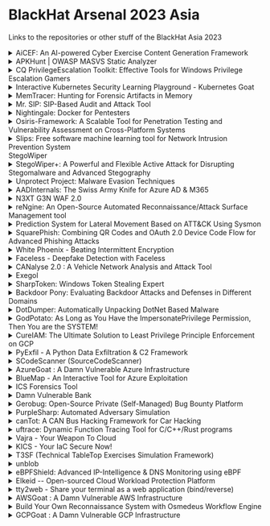 # BlackHat Arsenal 2023 Asia

Links to the repositories or other stuff of the BlackHat Asia 2023

<details>
  <summary>AiCEF: An AI-powered Cyber Exercise Content Generation Framework</summary>
The core idea of AiCEF, is to harness the intelligence that is available from online and MISP reports, as well as threat groups' activities, arsenal etc., from, e.g., MITRE, to create relevant and timely cybersecurity exercises. To this end, we have developed a specialised ontology called Cyber Exercise Scenario Ontology (CESO), which extends STIX [2]. The core idea is to map reports; both from online resources and MISP, via a common ontology to graphs. This way, we abstract the events from the reports in a machine-readable form. The produced graphs can be infused with additional intelligence, e.g. the threat actor profile from MITRE, also mapped in our ontology. While this may fill gaps that would be missing from a report, one can also manipulate the graph to create custom and unique models. Finally, we exploit transformer-based language models like GPT to convert the graph into text that can serve as the scenario of a cybersecurity exercise.
We have tested and validated AiCEF with a group of experts in cybersecurity exercises, and the results clearly show that AiCEF significantly augments the capabilities in creating timely and relevant cybersecurity exercises in terms of both quality and time.

Paper: https://link.springer.com/article/10.1007/s10207-023-00693-z  
</details>

<details>
  <summary>APKHunt | OWASP MASVS Static Analyzer</summary>
  
  APKHunt is a comprehensive static code analysis tool for Android apps that is based on the OWASP MASVAS framework. The OWASP MASVS (Mobile Application Security Verification Standard) is the industry standard for mobile app security. APKHunt is intended primarily for mobile app developers and security testers, but it can be used by anyone to identify and address potential security vulnerabilities in their code.

With APKHunt, mobile software architects or developers can conduct thorough code reviews to ensure the security and integrity of their mobile applications, while security testers can use the tool to confirm the completeness and consistency of their test results. Whether you're a developer looking to build secure apps or an infosec tester charged with ensuring their security, APKHunt can be an invaluable resource for your work.

Key features of APKHunt:
- Scan coverage: Covers most of the SAST (Static Application Security Testing) related test cases of the OWASP MASVS framework.
- Optimised scanning: Specific rules are designed to check for particular security sinks, resulting in an almost accurate scanning process.
- Low false-positive rate: Designed to pinpoint and highlight the exact location of potential vulnerabilities in the source code.
- Output format: Results are provided in a TXT file format for easy readability for end-users.

Current Limitation:
- Supporting OS/Language: Capable of scanning the source code of an android APK file and is only supported on Linux environments.

Upcoming Features:
- Scanning of multiple APK files at the same time
- More output format such as HTML
- Integration with third-party tools

Github: https://github.com/Cyber-Buddy/APKHunt
  
</details>

<details>
  <summary>CQ PrivilegeEscalation Toolkit: Effective Tools for Windows Privilege Escalation Gamers</summary>

CQURE PE Toolkit is focused on Windows Privilege Escalation tactics and techniques created to help to improve every privilege escalation game. This toolkit guides you through the process of exploiting a bug or design flaw in an operating system or software to gain elevated privileges to resources that are normally highly protected. Once you know what to look for and what to ignore, Privilege Escalation will become so much easier. This powerful toolkit is tremendously useful for those who are interested in penetration testing and professionals engaged in pen-testing who work in the areas of databases, systems, networks, or application administration.

Website: https://cqureacademy.com/blog/hacks/sysmon

Toolkit with sheets from BlackHat2019 which expains the tools
https://github.com/BlackDiverX/cqtools
</details>

<details>
  <summary>Interactive Kubernetes Security Learning Playground - Kubernetes Goat</summary>

Kubernetes Goat is an interactive Kubernetes security learning playground. It has intentionally vulnerable by design scenarios to showcase the common misconfigurations, real-world vulnerabilities, and security issues in Kubernetes clusters, containers, and cloud native environments.

It's tough to learn and understand Kubernetes security safely, practically, and efficiently. So here we come to solve this problem not only for security researchers but also to showcase how we can leverage it for attackers, defenders, developers, DevOps teams, and anyone interested in learning Kubernetes security. We are also helping products & vendors to showcase their product or tool's effectiveness by using these playground scenarios and also help them to use this to educate their customers and organizations. This project is a place to share knowledge with the community in well-documented quality content in hands-on scenario approaches.

Github: https://github.com/madhuakula/kubernetes-goat
</details>

<details>
  <summary>MemTracer: Hunting for Forensic Artifacts in Memory</summary>
  MemTracer is a tool that offers live memory analysis capabilities, allowing digital forensic practitioners to discover and investigate stealthy attack traces hidden in memory.

Advanced persistence threat (APT) adversaries use stealthy attack tactics that only leave volatile short-lived memory evidence. The reflective Dynamic-Link Library (DLL) load technique is considered one of the stealthiest attack techniques. Reflective DLL load allows adversaries to load malicious code directly into memory, rather than loading a file from the disk. Thus, reflective DLL load leaves no digital evidence present on the disk. The malicious DLL continues to execute as long as the compromised process is running. Terminating a compromised process leads to the removal of the malicious DLL from memory, and the release of the memory region back to the pool for reallocation. Therefore, memory needs to be examined periodically in order to detect the existence of a malicious DLL that loaded reflectively into memory. 

Loading DLL reflectively produces an unusual memory region’s characteristics that can indicate its existence. The MemTracer tool was developed to efficiently scan memory regions to detect reflective DLL loading symptoms. Mainly, MemTracer aims to detect native .NET framework DLLs that are loaded reflectively. Additionally, MemTracer provides the ability to search for a specific loaded DLL by name, which can retrieve the list of processes that have abnormally loaded the specified module for further investigation.
  
  https://github.com/kristopher-pellizzi/MemTrace
</details>

<details>
  <summary>Mr. SIP: SIP-Based Audit and Attack Tool</summary>
  
  Mr.SIP is a functional SIP-based penetration testing tool. It is the most comprehensive offensive VoIP security tool ever developed. Mr.SIP is developed to assist security experts and system administrators who want to perform security tests for VoIP systems and to measure and evaluate security risks. It quickly discovers all VoIP components and services in a network topology along with vendor, brand, and version information, and detects current vulnerabilities, and configuration errors. It provides an environment to assist in performing advanced attacks to simulate abuse of detected vulnerabilities. It detects SIP components and existing users on the network, intervenes, filters, and manipulates call information, develops various DoS attacks, including status-controlled, breaks user passwords, and can test the server system by sending irregular messages.

In the current state, Mr.SIP comprises 9 sub-modules named SIP-NES (network scanner), SIP-ENUM (enumerator), SIP-DAS (DoS attack simulator), SIP-ASP (attack scenario player), SIP-EVA (eavesdropper), SIP-SIM (signaling manipulator), SIP-CRACK (cracker), SIP-SNIFF (sniffer), and SIP-FUZZ (fuzzer).

https://github.com/meliht/Mr.SIP
  
</details>

<details>
  <summary>Nightingale: Docker for Pentesters</summary>
  
Docker containerization is the most powerful technology in the current market so I came with the idea to develop Docker images for Pentesters.

Nightingale contains all the required famous tools that will be required to the pentester at the time of Penetration Testing. This docker image has the base support of Debian and it is completely platform Independent.

You can either create a docker image in your local host machine or you can directly pull the docker images from the docker hub itself.

https://github.com/RAJANAGORI/Nightingale
</details>

<details>
  <summary>Osiris-Framework: A Scalable Tool for Penetration Testing and Vulnerability Assessment on Cross-Platform Systems</summary>
  
Abstract—Osiris-Framework V1.337 is an open-source project designed to assist security researchers in penetration testing and vulnerability assessment exercises through unique features such as 0-days and helpers, custom-made modules, and the ability to provide valuable information about vulnerabilities in a specific target. Additionally, the framework can be executed in multi-platform systems which allows security researchers to perform audits from geographically widespread locations.

Github: https://github.com/osiris-framework/osiris-framework
  
</details>

<details>
  <summary>Slips: Free software machine learning tool for Network Intrusion Prevention System</summary>
  
 Slips is the first free software, behavioral-based, intrusion prevention system to use machine learning to detect attacks in the network. It is a modular system that profiles the behavior of devices and performs detections in time windows. Slips' modules detect a range of attacks both to and from the protected devices.

Slips detect attacks to and from devices protecting your network but also focusing on infected computers. All the analyses are reevaluated in time windows so computers can be unblocked if they are cleaned. Avoiding permanent detections when the risk is gone.

Slips manages Threat Intelligence feeds (44 external feeds, including our own), the enrichment with WHOIS/ASN/geo location/mac vendors. Allowing it to detect MITM attacks, scans, exfiltration, port scans, long connections, data uploads, unknown ports, connections without DNS, malicious JA3/JA3S, TLS certificates, etc.

An LSTM neural network detects C&C channels, a Random Forest is used to detect attacks on flows, and anomaly detection methods are used on the traffic. A final ML ensembling algorithm is used for blocking decisions and alert generation.

Slips reads packets from an interface, PCAPs, Suricata, Zeek, Argus and Nfdump. It generates alerts in text, json, and using the STIX/TAXII protocol, sending to CESNET servers using IDEA0 format, or to Slack.

Slips is the first IDS to use its own local P2P network to find other Slips peers and exchange data about detection using trust models that are resilient to adversarial peers.

The Kalipso Node.js and a Web interface allows the analysts to see the profiles' behaviors and detections performed by Slips modules directly in the console. Kalipso displays the flows of each profile and time window and compares those connections in charts/bars. It also summarizes the whois/asn/geocountry information for each IP in your traffic.

 https://github.com/stratosphereips/StratosphereLinuxIPS
</details>
StegoWiper  

<details>
  <summary>StegoWiper+: A Powerful and Flexible Active Attack for Disrupting Stegomalware and Advanced Stegography</summary>
  
  Over the last 10 years, many threat groups have employed stegomalware or other steganography-based techniques to attack organizations from all sectors and in all regions of the world. Some examples are: APT15/Vixen Panda, APT23/Tropic Trooper, APT29/Cozy Bear, APT32/OceanLotus, APT34/OilRig, APT37/ScarCruft, APT38/Lazarus Group, Duqu Group, Turla, Vawtrack, Powload, Lokibot, Ursnif, IceID, etc.Our research shows that most groups are employing very simple techniques (at least from an academic perspective) and known tools to circumvent perimeter defenses, although more advanced groups are also using steganography to hide C&C communication and data exfiltration. We argue that this lack of sophistication is not due to the lack of knowledge in steganography (some APTs have already experimented with advanced algorithms) but simply because organizations are not able to defend themselves, even against the simplest steganography techniques.

During the demonstration we will show the practical limitations of applying existing automated steganalysis techniques for companies that want to prevent infections or information theft by these threat actors. For this reason, we have created stegoWiper, a tool to blindly disrupt any image-based stegomalware, attacking the weakest point of all steganography algorithms: their robustness. We'll show that it is capable of disrupting all steganography techniques and tools (Invoke-PSImage, F5, Steghide, openstego, ...) employed nowadays. In fact, the more sophisticated a steganography technique is, the more disruption stegoWiper produces. Moreover, our active attack allows us to disrupt any steganography payload from all the images exchanged by an organization by means of a web proxy ICAP (Internet Content Adaptation Protocol) service, in real time and without having to identify which images contain hidden data first.

After our presentation at BlackHat USA 2022 Arsenal we have been working on supporting, disrupting, state-of-the-art advanced algorithms available in the academic literature, based on matrix encryption, wet-papers, etc. (e.g. Hill, J-Uniward, Hugo). Especially we have paid attention to the YASS algorithm (https://pboueke.github.io/CryptoStego/) resistant to numerous active attacks and commercial CDR-type software. Finally our tool is able to defeat them.

Github: https://github.com/mindcrypt/stegowiper  
</details>

<details>
  <summary>Unprotect Project: Malware Evasion Techniques</summary>

Malware evasion consists of techniques used by malware to bypass security in place, circumvent automated and static analysis as well as avoiding detection and harden reverse engineering. There is a broad specter of techniques that can be used. In this talk we will review the history of malware evasion techniques, understand the latest trends currently used by threat actors and bolster your security analysis skills by getting more knowledge about evasion mechanisms.

We will present the latest major update of the Unprotect Project an open-source documentation about malware evasion techniques. The goal will be to present the project and see how we can leverage it for use cases, including threat intelligence, malware analysis, strengthen security, train people, and extend the Mitre ATT&CK matrix. Over the years it has become a well renowned place for security researchers. During this talk we will review some of the most important update.

This presentation can benefit both Blue and Red Team as it will provide knowledge and information on how malware can bypass your security in place and stay under the radar. You will learn about the intrinsic mechanisms used by attackers to compromise you without you even realizing it!

Homepage: https://unprotect.it/
</details>

<details>
  <summary>AADInternals: The Swiss Army Knife for Azure AD & M365</summary>
  
 AADInternals is a popular attacking and administration toolkit for Azure Active Directory and Microsoft 365, used by red and blue teamers worldwide. The toolkit is written in PowerShell, making it easy to install and use by anyone familiar with the Microsoft ecosystem. It has been downloaded from PowerShell gallery over 20,000 times and it is listed in MITRE ATT&CK tools.

With AADInternals, one can create backdoors, perform elevation of privilege and denial-of-service attacks, extract information, and even bypass multi-factor authentication (MFA).

Join this session to see in action the research results conducted during the past three years, including a new technique to extract AD FS signing certificates remotely, exporting certificates of AAD joined devices, gathering OSINT, and more!

 Documentation: https://aadinternals.com/aadinternals/
 
 https://github.com/Gerenios/AADInternals
</details>

<details>
  <summary>N3XT G3N WAF 2.0</summary>

Previously, we introduced N3XT G3N WAF (NGWAF) 1.0 at BHUSA 2022. The novel WAF 3.0 tool that seeks to relieve complex and difficult WAF detection mechanism with detection utilising a Sequential Neural Network (SNN) and traps attackers through a custom honeypotted environment. These assets are all dockerised for scalability.

However, further experiments have proven that a SNN may not be the most optimal when it comes down to contextualised defence as it processes information in a step by step and sequential manner. It gets relatively cumbersome and ineffective detecting chained or contexualised attacks. Both of which are extremely common in today's attacks.

Thus, we took another approach by swapping out our "brains". We revamped the SNN and went with a Recurrent Neural Network (RNN). The RNN is a much better choice for contextualised defense as the output of each layer is fed back as the input of the same layer. Thus, this allows the network to maintain a "memory" of the data it has processed. Our latest model is a RNN with a bi-directional LSTM module, it has an accuracy of 0.995 and a f1 score of 0.993.

We have also upgraded NGWAF's scalability in model deployment, model maintenance and the overall detection pipeline. This is all done with cloudifying the operations of the entire Machine Learning detection module. As compared to version 1.0 where users have to install and run the entire framework on their local system, NGWAF 2.0 has employed Infrastructure-as-Code (IaC) scripts, which auto-deploys the machine learning model's training & maintenance pipeline onto AWS resources (Sagemaker). The detection module has also been shifted from local deployment to AWS Sagemaker where we are able to standardise the hardware utilised for the ML model. This also allows further decoupling of the detection module from the rest of the system and allow for greater customisability.

BHUSA 2022 - Version 01: (https://www.blackhat.com/us-22/arsenal/schedule/index.html#nxt-gn-waf-ml-based-waf-with-retraining-and-detainment-through-honeypots-26609)

https://github.com/FA-PengFei/NGWAF
  
</details>

<details>
  <summary>reNgine: An Open-Source Automated Reconnaissance/Attack Surface Management tool</summary>

reNgine is an open-source automated reconnaissance framework, that helps quickly discover the attack surface using highly customizable and powerful scan engines. reNgine also comes with some of the most innovative features such as sub scans feature, configurable scan report (both reconnaissance and vulnerability pdf report), tools arsenal which allows updating preinstalled tools and their configurations, graphical distribution of assets, WHOIS identification, and tons of actionable insights such as most common vulnerability, most common CVE IDs, etc.

The most recent versions of reNgine make it more than just a recon tool!

reNgine has always aimed to fix the gap in the traditional recon tools and is probably a much better alternative for some of the commercial recon and vulnerability assessment tools.

https://github.com/yogeshojha/rengine
</details>

<details>
  <summary>Prediction System for Lateral Movement Based on ATT&CK Using Sysmon</summary>
 
 This tool converts Windows logs collected by Sysmon into MITER ATT&CK Technique and allows us to refer to attack types and progress based on the ATT&CK structure.
In a company network, when we detect that a device has been infected with malware, it is not easy to find other infected devices, and we consume a lot of human resources and time. With this tool, we can grasp the possibility of infection to other devices and the progress of attack using ATT&CK and statistical methods based on the Sysmon log.
Furthermore, this tool automatically converts aggregated Sysmon logs into ATT&CK Technique using Atomic Red Team's library. The converted information is visualized in a list format or colored in the ATT&CK Matrix.
It is beneficial when significant and chaotic logs can be transformed into a clear cybersecurity knowledge base format in a few moments. The tool is also helpful for real-world anomaly detection and cybersecurity learning.
We will provide this tool as a Web application and publish its source code on GitHub.

Not sure if this is the tool.
Atomic-Red-Team Github: https://github.com/redcanaryco/atomic-red-team 
  
</details>

<details>
  <summary>SquarePhish: Combining QR Codes and OAuth 2.0 Device Code Flow for Advanced Phishing Attacks</summary>
  
  SquarePhish is an advanced phishing tool that uses a technique combining the OAuth Device code authentication flow and QR codes.
  
  Github: https://github.com/secureworks/squarephish
</details>

<details>
  <summary>White Phoenix - Beating Intermittent Encryption</summary>
  
  Intermittent Encryption (aka Partial Encryption) is a new trend in the world of ransomware. It's been adopted by many notorious groups such as BlackCat Ransomware, Play Ransomware and more. Altogether, the groups using intermittent encryption have successfully targeted hundreds of organizations in 2022 alone. However, even though intermittent encryption has its advantages, it leaves much of the content of targeted files unencrypted. In this talk, we will demonstrate a tool that uses this limitation to recover valuable data, such as text and images from documents encrypted by these groups, allowing the victims to recover some of their lost data.
  
  Github: https://github.com/cyberark/White-Phoenix
  
</details>

<details>
  <summary>Faceless - Deepfake Detection with Faceless</summary>

Faceless is a deepfake detection system.

The proposed deepfake detection model is based on the EfficientNet structure with some customizations. It is hoped that an approachable solution could remind Internet users to stay secure against fake contents and counter the emergence of deepfakes.
The deepfake dataset were used in the final model is Celeb-DF
 
https://github.com/ManhNho/Faceless  
</details>

<details>
  <summary>CANalyse 2.0 : A Vehicle Network Analysis and Attack Tool</summary>
  
  CANalyse is a software tool built to analyse the log files in a creative powerful way to find out unique data sets automatically and inject the refined payload back into vehicle network. It can also connect to simple interfaces such as Telegram for remote control. Basically, while using this tool you can provide your bot-ID and be able to use the tool's inbuilt IDE over the internet through telegram.

  CANalyse uses python-can library to sniff vehicle network packets and analyse the gathered information and uses the analysed information to command & control certain functions of the vehicle. CANalyse can be installed inside a raspberry-PI, to exploit the vehicle through a telegram bot by recording and analysing the vehicle network.
  
  Github: https://github.com/KartheekLade/CANalyse
  
</details>

<details>
  <summary>Exegol</summary>
Exegol is a free and open-source pentesting environment made for professionals. It allows pentesters to conduct their engagements in a fast, effective, secure and flexible way. Exegol is a set of pre-configured and finely tuned docker images that can be used with a user-friendly Python wrapper to deploy dedicated and disposable environments in seconds.  

https://github.com/ThePorgs/Exegol
</details>

<details>
  <summary>SharpToken: Windows Token Stealing Expert</summary>
  
  During red team lateral movement, we often need to steal the permissions of other users. Under the defense of modern EDR, it is difficult for us to use Mimikatz to obtain other user permissions, and if the target user has no process alive, we have no way to use "OpenProcessToken" to steal Token.


  SharpToken is a tool for exploiting Token leaks. It can find leaked Tokens from all processes in the system and use them. If you are a low-privileged service user, you can even use it to upgrade to "NT AUTHORITY\SYSTEM" privileges, and you can switch to the target user's desktop to do more without the target user's password. ..
  
 Github:  https://github.com/BeichenDream/SharpToken
  
</details>

<details>
  <summary>Backdoor Pony: Evaluating Backdoor Attacks and Defenses in Different Domains</summary>

Outsourced training and crowdsourced datasets lead to a new threat for deep
learning models: the backdoor attack. In this attack, the adversary inserts a
secret functionality in a model, activated through malicious inputs. Backdoor
attacks represent an active research area due to diverse settings where they
represent a real threat. Still, there is no framework to evaluate existing
attacks and defenses in different domains. Only a few toolboxes have been
implemented, but most of them focus on computer vision and are difficult
to use. To bridge this gap, we present Backdoor Pony, a framework for
evaluating attacks and defenses in different domains through a user-friendly
GUI.

Paper https://repository.tudelft.nl/islandora/object/uuid%3A53153995-a055-43a4-a6f6-05069eb19d3f

</details>

<details>
  <summary>DotDumper: Automatically Unpacking DotNet Based Malware</summary>
  
Analysts at corporations of any size face an ever-increasing amount of DotNet based malware. The malware comes in all shapes and forms, ranging from skiddish stealers all the way to nation state backed targeted malware. The underground market, along with public open-source tools, provide a plethora of ways to obfuscate and pack the malware. Unpacking malware is time consuming, difficult, and tedious, which poses a problem.

To counter this, DotDumper automatically dumps interesting artifacts during the malware’s execution, ranging from base64 decoded values to decrypted PE files. As such, the malware decrypts and executes the next stage, while DotDumper conveniently provides a copy of said decrypted stage. All this is done via a simple, compact, intuitive, and easy-to-use command-line interface.

Aside from the dumped artifacts, DotDumper provides an extensive log of the traced execution, based on managed hooks. For each hook, the log contains the original function name, arguments and their values, and the return value. Since DotDumper ensures that the original function is called, the malware’s execution continues as if it was executed normally, allowing the analyst to get as many stages from the sample as possible.

DotDumper can execute DotNet Framework executables, as well as dynamic link libraries, due to the fully-fledged reflective loader which is embedded. Any given function can be selected within a library, along with any required variables and their values, all easily accessible from DotDumper’s command-line interface.

DotDumper has proven to be effective in dealing with the renowned AgentTesla stealer or the WhisperGate Wiper loader, allowing an analyst to easily fetch the decrypted and unpacked in-memory only stages, thus decreasing up the time spent on unpacking, allowing for faster response to the given threat.

https://github.com/advanced-threat-research/DotDumper  
  
</details>

<details>
  <summary>GodPotato: As Long as You Have the ImpersonatePrivilege Permission, Then You are the SYSTEM!</summary>
Based on the history of Potato privilege escalation for 6 years, from the beginning of RottenPotato to the end of JuicyPotatoNG, I discovered a new technology by researching DCOM, which enables privilege escalation in Windows 2012 - Windows 2022, now as long as you have "ImpersonatePrivilege" permission. Then you are "NT AUTHORITY\SYSTEM", usually WEB services and database services have "ImpersonatePrivilege" permissions.
  
Potato privilege escalation is usually used when we obtain WEB/database privileges. We can elevate a service user with low privileges to "NT AUTHORITY\SYSTEM" privileges.
However, the historical Potato has no way to run on the latest Windows system. When I was researching DCOM, I found a new method that can perform privilege escalation. There are some defects in rpcss when dealing with oxid, and rpcss is a service that must be opened by the system. , so it can run on almost any Windows OS, I named it GodPotato

https://github.com/BeichenDream/GodPotato
  
</details>


<details>
  <summary>CureIAM: The Ultimate Solution to Least Privilege Principle Enforcement on GCP</summary>
  
  CureIAM is an easy-to-use, reliable, and performant engine that enables DevOps and security teams to quickly clean up over-permissioned IAM accounts on GCP infrastructure. By leveraging GCP IAM Recommender APIs and the Cloudmarker framework, CureIAM automatically enforces least privilege principle on a daily basis, and helps to ensure that only the necessary permissions are granted to GCP accounts.

Key Features

- Config driven workflow for easy customization
- Scalable and production-grade design
- Embedded scheduling for daily enforcement
- Plugin-driven architecture for additional functionality
- Track actionable insights and records actions for audit purposes
- Scoring and enforcement of recommendations to ensure safety and security

https://github.com/gojek/CureIAM
</details>

<details>
  <summary>PyExfil - A Python Data Exfiltration & C2 Framework</summary>

PyExfil is a python data exfiltration package. It is currently an open source package allowing everyone to download, use and edit the code. It has several modules classified in 4 types of data exfiltration purposes. It is designed to enable Security personnel to test their Data Leakage Prevention mechanisms by attempting to leak various types of data and examine alerting and prevention mechanisms employed in their infrastructure.

Github: https://github.com/ytisf/PyExfil  
</details>

<details>
  <summary>SCodeScanner (SourceCodeScanner)</summary>
  
  SCodeScanner stands for Source Code scanner where the user can scans the source code for finding the Critical Vulnerabilities. The main objective for this scanner is to find the vulnerabilities inside the source code before code gets published in Prod.
  
  Github: https://github.com/agrawalsmart7/scodescanner
  
</details>

<details>
  <summary>AzureGoat : A Damn Vulnerable Azure Infrastructure</summary>
  
AzureGoat is a vulnerable by design infrastructure on Azure featuring the latest released OWASP Top 10 web application security risks (2021) and other misconfiguration based on services such as App Functions, CosmosDB, Storage Accounts, Automation and Identities. AzureGoat mimics real-world infrastructure but with added vulnerabilities. It features multiple escalation paths and is focused on a black-box approach.

https://github.com/ine-labs/AzureGoat 
</details>

<details>
  <summary>BlueMap - An Interactive Tool for Azure Exploitation</summary>
  
As demonstrated in BlackHat UK - BlueMap helps cloud red teamers and security researchers identify IAM misconfigurations, information gathering, and abuse of managed identities in interactive mode without ANY third-party dependencies. No more painful installations on the customer's environment, and No more need to custom the script to avoid SIEM detection!

The tool leaves minimum traffic in the network logs to help during red team engagements from on-prem to the cloud. Developed in Python and implemented all Azure integrations from scratch with zero dependencies on Powershell stuff. The idea behind the tool is to let security researchers and red team members have the ability to focus on more Opsec rather than DevOps stuff.

 https://github.com/SikretaLabs/BlueMap
</details>


<details>
  <summary>ICS Forensics Tool</summary>
  
  ICS Forensics Tools is an open source forensic toolkit for analyzing Industrial PLC metadata and project files. Microsoft ICS Forensics Tools enables investigators to identify suspicious artifacts on ICS environment for detection of compromised devices during incident response or manual check. ICS Forensics Tools is open source, which allows investigators to verify the actions of the tool or customize it to specific needs, currently support Siemens S7.
  
  Github: https://github.com/microsoft/ics-forensics-tools
  
</details>

<details>
  <summary>Damn Vulnerable Bank</summary>
  
With over 2.5 billion devices and millions of apps, Android is ruling the market. Developers had additional responsibility to protect the information and integrity of their users. Considering these high numbers, preventive measures should be taken to secure Android applications used by people across the globe.

We built an open-source vulnerable Banking application, a clone close to real-world banking applications. The existing vulnerable applications cover only basic OWASP vulnerabilities. Our vulnerable application covers multiple things like Binary analysis, Debugger detection bypasses, Frida analysis, writing custom code to decrypt data, and a lot more along with basic OWASP vulnerabilities. This product will be a one-stop place for android application security enthusiasts.

Github: https://github.com/rewanthtammana/Damn-Vulnerable-Bank
  
</details>

<details>
  <summary>Gerobug: Open-Source Private (Self-Managed) Bug Bounty Platform</summary>
  
  Are you a company, planning to have your own bug bounty program, with minimum budget? We got you!

We are aware that some organizations have had difficulty establishing their own bug bounty program.
If you know what you're doing, using a third-party managed platform usually comes with a hefty price tag and increased security concerns.
However, creating your own independently run platform will take time and effort.

GEROBUG FEATURES:
Homepage
This should be the only page accessible by public, which contains Rules and Guidelines for your bug bounty program.

Email Parser
Bug Hunter will submit their findings by email, which Gerobug will parse, filter, and show them on dashboard.

Auto Reply and Notification
Bug Hunter's inquiries will be automatically replied and notified if there any updates on their report.
Company will also be notified via Slack if there any new report.

Report Management
Manage reports easily using a kanban model.

Report Filtering and Flagging
Reports from Bug Hunter will be filtered and flagged if there are duplicate indication.

Email Blacklisting
Gerobug can temporarily block and release emails that conducted spam activity

Auto Generate Certificate
We can generate certificate of appreciations for bug hunters so you don't have to ;)

Hall of Fame / Wall of fame / Leaderboard
Yeah we have it too

Github: https://github.com/gerobug/gerobug
  
</details>

<details>
  <summary>PurpleSharp: Automated Adversary Simulation</summary>
  
Defending enterprise networks against attackers continues to present a difficult challenge for blue teams. Prevention has fallen short; improving detection & response capabilities has proven to be a step in the right direction. However, without the telemetry produced by adversary behavior, building and testing detection capabilities will be a challenging task.

PurpleSharp is an open-source adversary simulation tool written in C# that executes adversary techniques against Windows environments. The resulting telemetry can be leveraged to measure and improve the efficacy of a detection program. PurpleSharp executes different behavior across the attack lifecycle following the MITRE ATT&CK Framework’s tactics: execution, persistence, privilege escalation, credential access, lateral movement, etc.

Github: https://github.com/mvelazc0/PurpleSharp
  
</details>

<details>
  <summary>canTot: A CAN Bus Hacking Framework for Car Hacking</summary>
  

canTot is a CAN Bus hacking framework that focuses on known CAN Bus vulnerabilities or fun CAN Bus hacks. It is a Python-based CLI framework based on sploitkit and is easy to use because it is similar to working with Metasploit. It can also be used as a guide for pentesting vehicles and learning python for Car Hacking the easier way. This is not to reinvent the wheel of known CAN fuzzers, car exploration tools like caring caribou, or other great CAN analyzers out there. But to combine all the known vulnerabilities and fun CAN bus hacks in automotive security.

Github: https://github.com/shipcod3/canTot  
</details>

<details>
  <summary>uftrace: Dynamic Function Tracing Tool for C/C++/Rust programs</summary>
  
uftrace is a function tracing tool that helps in the analysis of C/C++/Rust programs. It hooks into the entry and exit of each function, recording timestamps as well as the function's arguments and return values. uftrace is capable of tracing both user and kernel functions, as well as library functions and system events providing an integrated execution flow in a single timeline.

Initially, uftrace only supported function tracing with compiler support. However, it now allows users to trace function calls without recompilation by analyzing instructions in each function prologue and dynamically and selectively patching those instructions.

Users can also write and run scripts for each function entry and exit using python/luajit APIs to create custom tools for their specific purposes.

uftrace offers various filters to reduce the amount of trace data and provides visualization using Chrome trace viewer and flame graphs, allowing for a big picture view of the execution flow.

uftrace was open sourced in 2016 and has been developed at https://github.com/namhyung/uftrace.
  
</details>

<details>
  <summary>Vajra - Your Weapon To Cloud</summary>
  
Vajra is a UI-based tool with multiple techniques for attacking and enumerating in the target's Azure and AWS environments. It features an intuitive web-based user interface built with the Python Flask module for a better user experience. The primary focus of this tool is to have different attacking techniques all in one place with a web UI interface
The term Vajra refers to the Weapon of God Indra in Indian mythology (God of Thunder & Storms). It's a connection to the cloud makes it a perfect name for the tool.
Vajra presently supports Azure and AWS Cloud environments, with plans to add support for Google Cloud Platform and certain OSINT in the future.

Github: https://github.com/TROUBLE-1/Vajra
  
</details>

<details>
  <summary>KICS - Your IaC Secure Now!</summary>
  
KICS stands for Keeping Infrastructure as Code Secure. It is open source and is a must-have for any cloud native project to find security vulnerabilities, compliance issues, and infrastructure misconfigurations early in the development cycle of the underlying infrastructure-as-code (IaC).

KICS supports about 20 different technologies including Terraform, Cloudformation, Kubernetes, Docker, over several cloud providers like AWS, Microsoft Azure or Google Cloud. It is the only open-source project that has achieved any Center for Internet Security (CIS) certification.

KICS is fully customizable and extensible by the addition of rules for new vulnerabilities. It is available as a Docker image, and is paired in multiple platforms to leverage its integration on the development life-cycle and the DevSecOps mentality of its users. Gitlab has chosen KICS as its default IaC scanner; it is also available in ArgoHub, as a hook in TerraformCloud or as a Github Action for Github workflows.

One of the most recent features of KICS is auto remediation. With this feature KICS goes full cycle in preventing vulnerable code from going into production by scanning the code, exposing the issues, and automatically remediating them. Such a feature is both available from the CLI interface, or via a plugin for the Visual Studio Code editor, where we bring together auto-remediation and real-time scanning. As the developer writes IaC scripts, KICS automatically looks for vulnerabilities, proposes fixes and remediates them. By the time the IaC scripts are finished, developers are rest assured that it is safe to go into production. This is shift-left security brought to its splendor.

Github https://github.com/Checkmarx/kics
  
</details>

<details>
  <summary>T3SF (Technical TableTop Exercises Simulation Framework)</summary>
  
T3SF is a framework that offers a modular structure for the orchestration of events from a master scenario events list (MSEL) together with a set of rules defined for each exercise and a configuration that allows defining the parameters of the correspondent platform. The main module performs the communication with the specific module (Discord, Slack, Telegram, WhatsApp, Teams, etc.) which allows the events to be presented in the input channels as injects for each platform. Also, the framework supports different use cases: single organization-multiple areas, multiple organization-single area, and multiple organization-multiple areas. It has been successfully tested in exercises with international companies, which allowed us to validate its commercial level.

Tabletop exercises have 2 approaches: traditional (scenarios with discussion) and modern (automatic events on a platform). The 1st platform was funded by the DHS (USA) with USD20 MM over 10 years. In 2021 we proposed a novel approach using free platforms, which allowed the development of a free and open source framework.

The original research paper presented and published at the IEEE ARGENCON 2022 academic congress, under the title "Cybersecurity Incident Response Simulation for Organizational and Classroom Learning." Preprint available at IEEE TechRxiv: https://www.techrxiv.org/articles/preprint/Cybersecurity_incident_response_tabletop_simulations_for_learning_in_classrooms_and_organizations/20317416/1/files/36346944.pdf

The tool itself was first presented an released in the most important cybersecurity conference in Spain in (RootedCon 2022) and then updated and presented in the most important cybersecurity conference in Latin America (Ekoparty 2022). Video available at YouTube: https://www.youtube.com/watch?v=3jVkKvVn1TY

This version is a major update, that includes a code rewrite, GUI frontend, new features, and an automatic inject creation engine (sentences in Spanish and English).

Github: https://github.com/Base4Security/T3SF
  
</details>

<details>
  <summary>unblob</summary>

One of the major challenges of embedded security analysis is the accurate extraction of arbitrary firmwares.

While binwalk has been the de-facto standard for firmware extraction since its early days, it proved to be limited in an environment where we needed to analyze heterogeneous firmwares from potentially malicious uploaders at scale.

In this talk we will introduce the audience to our specific use case, the limits of existing extraction tools, and how we overcame them by developing our very own firmware extraction framework, named unblob.

unblob is an accurate, fast, and easy-to-use extraction suite. unblob parses unknown binary blobs for more than 30 different archive, compression, and file-system formats, extracts their content recursively, and carves out unknown chunks that have not been accounted for. This turns unblob into the perfect companion for extracting, analyzing, and reverse engineering firmware images.

Similar to what HD Moore did 19 years ago when he started gathering exploit scripts in a single unifying framework with Metasploit, we'd like to provide reverse engineers with an easy to use and extensible framework to extract custom formats. Our hope is to provide a home to firmware reversers and help them not rewriting the same code every time they need to support a new vendor format.
  
Github:  https://github.com/onekey-sec/unblob
</details>

<details>
  <summary>eBPFShield: Advanced IP-Intelligence & DNS Monitoring using eBPF</summary>
   
eBPFShield is a powerful security tool that utilizes eBPF and Python to provide real-time IP-Intelligence and DNS monitoring. By executing in kernel space, eBPFShield avoids costly context switches, making it a high-performance solution for detecting and preventing malicious behavior on your network. The tool offers efficient monitoring of outbound connections and comparison with threat intelligence feeds, making it an effective solution for identifying and mitigating potential threats. The tool includes features such as DNS monitoring, IP-Intelligence, and the ability to pull down public threat feeds.

Additionally, it includes a roadmap for future developments such as support for IPv6, automated IP reputation analysis using Machine Learning algorithms, and integration with popular SIEM systems for centralized monitoring and alerting.

eBPFShield is especially useful for companies and organizations that handle sensitive information and need to ensure the security of their networks. It's an efficient solution to monitor and protect servers from potential threats and it can help to prevent data breaches and other cyber attacks.

Github: https://github.com/sagarbhure/eBPFShield
</details>

<details>
  <summary>Elkeid -- Open-sourced Cloud Workload Protection Platform</summary>
 
Ekeid is an open-source solution that is derived from ByteDance's internal best practices, which can meet the security requirements of various workloads such as hosts, containers, container clusters, and Serverless. With the unified design and integration of HIDS, Container Security, RASP, and K8S auditions all into one platform to meet the complex security requirements of different workload capacities in the current industry. At the same time, it can also implement multi-component capability association. The most valuable part is that each component of Elkeid has passed ByteDance's massive data and years of practical testing.

Github: https://github.com/bytedance/Elkeid
</details>

<details>
  <summary>tty2web - Share your terminal as a web application (bind/reverse)</summary>
  
tty2web can take any console program and convert it into a web application. It provides a proper console for your shell needs directly inside your browser, which means programs like vim, mc, or any program that needs tty will work as expected by default. Features include support for both bind and reverse mode, which is useful for penetration testing and NAT traversal, bidirectional file transfer, reverse SOCKS 5 functionality by emulating the regeorg interface, and API support for executing commands (imagine having a RESTful interface to your operating system shell). It supports collaboration and sharing between teams, is multiplatform, and runs well on Unix/Linux-based OSs running container payloads. It is based on gotty but has been heavily improved for security and penetration tester needs.

Github: https://github.com/kost/tty2web  
</details>

<details>
  <summary>AWSGoat : A Damn Vulnerable AWS Infrastructure</summary>
  
AWSGoat is a vulnerable by design infrastructure on AWS featuring the latest released OWASP Top 10 web application security risks (2021) and other misconfiguration based on services such as IAM, S3, API Gateway, Lambda, EC2, and ECS. AWSGoat mimics real-world infrastructure but with added vulnerabilities. It features multiple escalation paths and is focused on a black-box approach.

Github: https://github.com/ine-labs/AWSGoat  
</details>

<details>
  <summary>Build Your Own Reconnaissance System with Osmedeus Workflow Engine</summary>

Osmedeus is a is a workflow framework designed to perform reconnaissance, with a focus on identifying the attack surface and conducting security testing on the specified target, including vulnerability scanning, port scanning, and content discovery

Github: https://github.com/j3ssie/osmedeus
</details>

<details>
  <summary>GCPGoat : A Damn Vulnerable GCP Infrastructure</summary>
  
  GCPGoat is a vulnerable by design infrastructure on GCP featuring the latest released OWASP Top 10 web application security risks (2021) and other misconfiguration based on services such as IAM, Storage Bucket, Cloud Functions and Compute Engine. GCPGoat mimics real-world infrastructure but with added vulnerabilities. It features multiple escalation paths and is focused on a black-box approach.
  
  Github: https://github.com/ine-labs/GCPGoat
  
</details>





